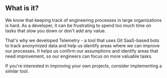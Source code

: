 ## What is it?

We know that keeping track of engineering processes in large organizations is hard. As a developer, it can be frustrating to spend too much time on tasks that slow you down or don't add any value.

That's why we developed Telemetry - a tool that uses Git SaaS-based bots to track anonymized data and help us identify areas where we can improve our processes. It helps us confirm our assumptions and identify areas that need improvement, so our engineers can focus on more valuable tasks.

If you're interested in improving your own projects, consider implementing a similar tool.
